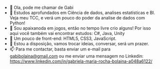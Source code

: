 - 👋 Ola, pode me chamar de Gabi
- 🌱 Estudos aprofundados em Ciência de dados, analises estatísticas e BI. Veja meu TCC, e verá um pouco do poder da analise de dados com Python!
- 🌱 Sou apaixanoda em jogos, então no tempo livre crio alguns! Por isso aqui você também vai encontrar estudos: C#, Java, Unity
- 👀 Um pouco de front-end: HTML5, CSS3, JavaScript.
- 💞️ Estou a disposição, vamos trocar ideias, conversar, será um prazer. 
- 📫 Para me contactar, basta enviar um e-mail para gabibolaina@gmail.com ou me enviar uma mensagem no Linkedin: https://www.linkedin.com/in/gabriela-maria-rocha-bolaina-a048a6122/

<!---
GabiBolaina/GabiBolaina is a ✨ special ✨ repository because its `README.md` (this file) appears on your GitHub profile.
You can click the Preview link to take a look at your changes.
--->
